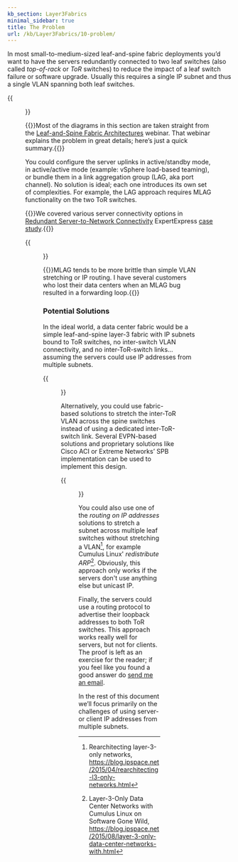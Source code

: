 ```yaml
---
kb_section: Layer3Fabrics
minimal_sidebar: true
title: The Problem
url: /kb/Layer3Fabrics/10-problem/
---
```

In most small-to-medium-sized leaf-and-spine fabric deployments you’d want to have the servers redundantly connected to two leaf switches (also called *top-of-rack* or *ToR* switches) to reduce the impact of a leaf switch failure or software upgrade. Usually this requires a single IP subnet and thus a single VLAN spanning both leaf switches.

{{<figure src="/kb/Layer3Fabrics/Redundant-Connectivity-Basics.png" caption="Typical implementation of redundant server connections. Source: [Leaf-and-Spine Fabric Architectures](https://www.ipspace.net/Leaf-and-Spine_Fabric_Architectures)">}}

{{<note info>}}Most of the diagrams in this section are taken straight from the [Leaf-and-Spine Fabric Architectures](https://www.ipspace.net/Leaf-and-Spine_Fabric_Architectures) webinar. That webinar explains the problem in great details; here’s just a quick summary.{{</note>}}

You could configure the server uplinks in active/standby mode, in active/active mode (example: vSphere load-based teaming), or bundle them in a link aggregation group (LAG, aka port channel). No solution is ideal; each one introduces its own set of complexities. For example, the LAG approach requires MLAG functionality on the two ToR switches.

{{<note info>}}We covered various server connectivity options in [Redundant Server-to-Network Connectivity](https://my.ipspace.net/bin/get/ExpressSample/Redundant%20Server-to-Network%20Connectivity.pdf?doccode=ExpressSample) ExpertExpress [case study](https://www.ipspace.net/ExpertExpress_Case_Studies).{{</note>}}

{{<figure src="/kb/Layer3Fabrics/Redundant-Connectivity-MLAG.png" caption="Server-to-fabric link aggregation with MLAG on leaf switches. Source: [Leaf-and-Spine Fabric Architectures](https://www.ipspace.net/Leaf-and-Spine_Fabric_Architectures)">}}

{{<note warn>}}MLAG tends to be more brittle than simple VLAN stretching or IP routing. I have several customers who lost their data centers when an MLAG bug resulted in a forwarding loop.{{</note>}}

### Potential Solutions

In the ideal world, a data center fabric would be a simple leaf-and-spine layer-3 fabric with IP subnets bound to ToR switches, no inter-switch VLAN connectivity, and no inter-ToR-switch links… assuming the servers could use IP addresses from multiple subnets.

{{<figure src="/kb/Layer3Fabrics/Server-Two-Subnets.png" caption="Server residing in two subnets">}}

Alternatively, you could use fabric-based solutions to stretch the inter-ToR VLAN across the spine switches instead of using a dedicated inter-ToR-switch link. Several EVPN-based solutions and proprietary solutions like Cisco ACI or Extreme Networks’ SPB implementation can be used to implement this design.

{{<figure src="/kb/Layer3Fabrics/Multihoming-EVPN-ESI.png" caption="Multihoming with EVPN ESI. Source: [EVPN Technical Deep Dive](https://www.ipspace.net/EVPN_Technical_Deep_Dive)">}}

You could also use one of the _routing on IP addresses_ solutions to stretch a subnet across multiple leaf switches without stretching a VLAN[^1], for example Cumulus Linux' _redistribute ARP_[^2]. Obviously, this approach only works if the servers don't use anything else but unicast IP.

Finally, the servers could use a routing protocol to advertise their loopback addresses to both ToR switches. This approach works really well for servers, but not for clients. The proof is left as an exercise for the reader; if you feel like you found a good answer do [send me an email](https://www.ipspace.net/Contact#Tech).

In the rest of this document we’ll focus primarily on the challenges of using server- or client IP addresses from multiple subnets.

[^1]: Rearchitecting layer-3-only networks,
https://blog.ipspace.net/2015/04/rearchitecting-l3-only-networks.html

[^2]: Layer-3-Only Data Center Networks with Cumulus Linux on Software Gone Wild, https://blog.ipspace.net/2015/08/layer-3-only-data-center-networks-with.html